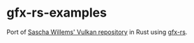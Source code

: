 # gfx-rs-examples
Port of [Sascha Willems' Vulkan repository](https://github.com/SaschaWillems/Vulkan) in Rust using [gfx-rs](https://github.com/gfx-rs/gfx).